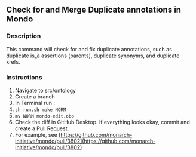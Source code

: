 ## Check for and Merge Duplicate annotations in Mondo

### Description
This command will check for and fix duplicate annotations, such as duplicate 
is_a assertions (parents), duplicate synonyms, and duplicate xrefs.

### Instructions

1. Navigate to src/ontology
1. Create a branch
1. In Terminal run :
1. `sh run.sh make NORM`
1. `mv NORM mondo-edit.obo`
1. Check the diff in GitHub Desktop. If everything looks okay, commit and 
create a Pull Request.
1. For example, see [https://github.com/monarch-initiative/mondo/pull/3802](https://github.com/monarch-initiative/mondo/pull/3802)